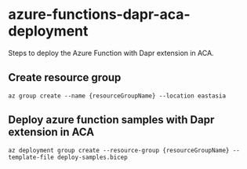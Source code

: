 # azure-functions-dapr-aca-deployment
Steps to deploy the Azure Function with Dapr extension in ACA.

## Create resource group
```
az group create --name {resourceGroupName} --location eastasia
```

## Deploy azure function samples with Dapr extension in ACA
```
az deployment group create --resource-group {resourceGroupName} --template-file deploy-samples.bicep
```